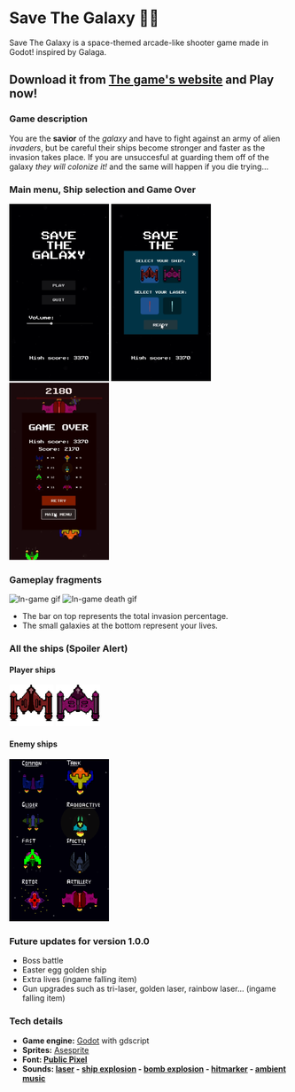 # Save The Galaxy 👾🚀

Save The Galaxy is a space-themed arcade-like shooter game made in Godot! inspired by Galaga.

## Download it from [The game's website](https://maxogod.itch.io/save-the-galaxy) and Play **now**!

### Game description

You are the **savior** of the *galaxy* and have to fight against an army of alien *invaders*, but be careful their ships become stronger and faster as the invasion takes place. If you are unsuccesful at guarding them off of the galaxy *they will colonize it!* and the same will happen if you die trying...

### Main menu, Ship selection and Game Over

<img src="./img/main.png" alt="Main menu" width="180"/>
<img src="./img/choose_player.png" alt="Character selection" width="180"/>
<img src="./img/gameover.png" alt="Game over screen" width="180"/>

### Gameplay fragments

<img src="./img/battle-gif.gif" alt="In-game gif" width="180"/>
<img src="./img/dying-gif.gif" alt="In-game death gif" width="180"/>

* The bar on top represents the total invasion percentage.
* The small galaxies at the bottom represent your lives.

### All the ships (Spoiler Alert)

#### Player ships

<img src="./assets/textures/player_ship_still.png" alt="red player ship" width="80"/>
<img src="./assets/textures/ship_alternative_still.png" alt="pink player ship" width="80"/>

#### Enemy ships

<img src="./img/enemies.png" alt="Enemies" width="180"/>

### Future updates for version 1.0.0

* Boss battle
* Easter egg golden ship
* Extra lives (ingame falling item)
* Gun upgrades such as tri-laser, golden laser, rainbow laser... (ingame falling item)

### Tech details

* **Game engine:** [Godot](https://godotengine.org/) with gdscript
* **Sprites:** [Asesprite](https://www.aseprite.org/)
* **Font: [Public Pixel](https://www.fontspace.com/public-pixel-font-f72305)**
* **Sounds: [laser](https://www.youtube.com/watch?v=VPhitKsURtg&ab_channel=PROEffectsFX) - [ship explosion](https://www.youtube.com/watch?v=9FMquJzgDGQ&ab_channel=SoundEffects) - [bomb explosion](https://www.youtube.com/watch?v=0NLKUw63ftM&ab_channel=STTValie) - [hitmarker](https://www.youtube.com/watch?v=v0J90Vbllxg&ab_channel=Swiggity) - [ambient music](https://www.youtube.com/watch?v=Iu8P_vplUiM&ab_channel=Teminite)**
